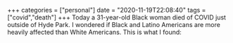 +++
categories = ["personal"]
date = "2020-11-19T22:08:40"
tags = ["covid","death"]
+++
Today a 31-year-old Black woman died of COVID just outside of Hyde Park. I wondered if Black and Latino Americans are more heavily affected than White Americans. This is what I found:
               